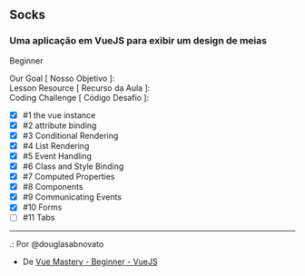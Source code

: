 ## Socks
### Uma aplicação em VueJS para exibir um design de meias

Beginner

Our Goal [ Nosso Objetivo ]:<br/>
Lesson Resource [ Recurso da Aula ]:<br/>
Coding Challenge [ Código Desafio ]:

- [x] #1 the vue instance
- [x] #2 attribute binding 
- [x] #3 Conditional Rendering 
- [x] #4 List Rendering  
- [x] #5 Event Handling 
- [x] #6 Class and Style Binding   
- [x] #7 Computed Properties   
- [x] #8 Components
- [x] #9 Communicating Events  
- [x] #10 Forms
- [ ] #11 Tabs
---

.: Por @douglasabnovato
- De [Vue Mastery - Beginner - VueJS](https://www.vuemastery.com/courses-path/beginner)
